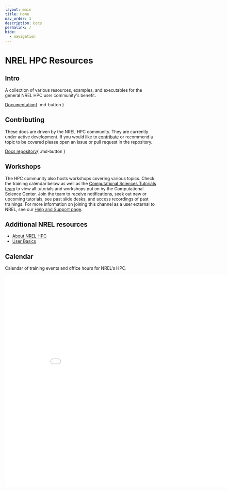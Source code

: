 ```yaml
---
layout: main
title: Home
nav_order: 1
description: Docs
permalink: /
hide:
  - navigation
---
```


# NREL HPC Resources

## Intro
A collection of various resources, examples, and executables for the general NREL HPC user community's benefit.

[Documentation](Documentation/index.md){ .md-button }

## Contributing 
These docs are driven by the NREL HPC community. They are currently under active development. If you would like to [contribute](https://github.com/NREL/HPC/blob/dev/CONTRIBUTING.md) or recommend a topic to be covered please open an issue or pull request in the repository. 

[Docs repository](https://github.com/NREL/hpc){ .md-button } 

## Workshops
The HPC community also hosts workshops covering various topics. Check the training calendar below as well as the [Computational Sciences Tutorials team](https://teams.microsoft.com/l/team/19%3a6nLmPDt9QHQMEuLHVBaxfsitEZSGH6oXT6lyVauMvXY1%40thread.tacv2/conversations?groupId=22ad3c7b-a45a-4880-b8b4-b70b989f1344&tenantId=a0f29d7e-28cd-4f54-8442-7885aee7c080) to view all tutorials and workshops put on by the Computational Science Center. Join the team to receive notifications, seek out new or upcoming tutorials, see past slide desks, and access recordings of past trainings. For more information on joining this channel as a user external to NREL, see our [Help and Support page](./Documentation/help.md). 


## Additional NREL resources
* [About NREL HPC](https://www.nrel.gov/hpc/about-hpc.html)
* [User Basics](https://www.nrel.gov/hpc/user-basics.html)


## Calendar
Calendar of training events and office hours for NREL's HPC. 
<iframe width=900, height=700 scrolling="no" frameBorder=0 src="_includes/calendar.html"></iframe>
<calendar.html>
